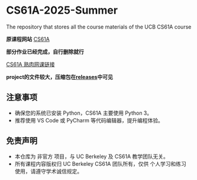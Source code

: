 # CS61A-2025-Summer
The repository that stores all the course materials of the UCB CS61A course

**原课程网站** [CS61A](cs61a.org) 

**部分作业已经完成，自行删除就行**

[CS61A 熟肉网课链接](https://www.bilibili.com/video/BV1sy411z7nA/?spm_id_from=333.337.search-card.all.click)

**project的文件较大，压缩包在[releases](https://github.com/Sylgrk/CS61A-2025-Summer/releases)中可见**

## 注意事项
- 确保您的系统已安装 Python，CS61A 主要使用 Python 3。
- 推荐使用 VS Code 或 PyCharm 等代码编辑器，提升编程体验。
## 免责声明
- 本仓库为 非官方 项目，与 UC Berkeley 及 CS61A 教学团队无关。
- 所有课程内容版权归 UC Berkeley CS61A 团队所有，仅供 个人学习和练习 使用，请遵守学术诚信规定。
